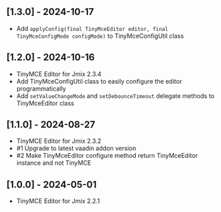 ## [1.3.0] - 2024-10-17

- Add `applyConfig(final TinyMceEditor editor, final TinyMceConfigMode configMode)` to TinyMceConfigUtil class

## [1.2.0] - 2024-10-16

- TinyMCE Editor for Jmix 2.3.4
- Add TinyMceConfigUtil class to easily configure the editor programmatically
- Add `setValueChangeMode` and `setDebounceTimeout` delegate methods to TinyMceEditor class 

## [1.1.0] - 2024-08-27

- TinyMCE Editor for Jmix 2.3.2
- #1 Upgrade to latest vaadin addon version
- #2 Make TinyMceEditor configure method return TinyMceEditor instance and not TinyMCE

## [1.0.0] - 2024-05-01

- TinyMCE Editor for Jmix 2.2.1